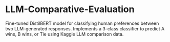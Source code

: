 # LLM-Comparative-Evaluation
Fine-tuned DistilBERT model for classifying human preferences between two LLM-generated responses. Implements a 3-class classifier to predict A wins, B wins, or Tie using Kaggle LLM comparison data.
